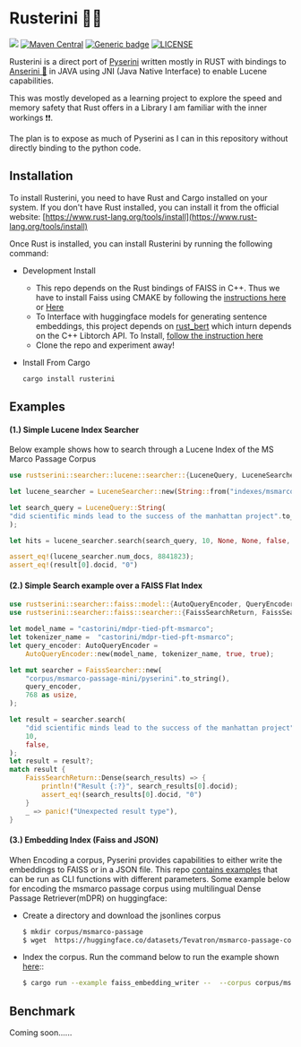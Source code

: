 # Rusterini 🦀🦆
![](https://img.shields.io/badge/Rust-1.32+-orange.svg)
[![Maven Central](https://img.shields.io/maven-central/v/io.anserini/anserini?color=brightgreen)](https://search.maven.org/search?q=a:anserini)
[![Generic badge](https://img.shields.io/badge/Lucene-v9.5.0-brightgreen.svg)](https://archive.apache.org/dist/lucene/java/9.5.0/)
[![LICENSE](https://img.shields.io/badge/license-Apache-blue.svg?style=flat)](https://www.apache.org/licenses/LICENSE-2.0)

Rusterini is a direct port of [Pyserini](https://github.com/castorini/pyserini) written mostly in RUST with bindings to [Anserini 🦆](https://github.com/castorini/anserini) in JAVA using JNI (Java Native Interface) to enable Lucene capabilities. 

This was mostly developed as a learning project to explore the speed and memory safety that Rust offers in a Library I am familiar with the inner workings ❗️❗️.

The plan is to expose as much of Pyserini as I can in this repository without directly binding to the python code.


## Installation

To install Rusterini, you need to have Rust and Cargo installed on your system. If you don't have Rust installed, you can install it from the official website: [https://www.rust-lang.org/tools/install](https://www.rust-lang.org/tools/install)

Once Rust is installed, you can install Rusterini by running the following command:

- Development Install
    - This repo depends on the Rust bindings of FAISS in C++. Thus we have to install Faiss using CMAKE by following the [instructions here](https://github.com/Enet4/faiss/blob/c_api_head/INSTALL.md#step-1-invoking-cmake) or [Here](https://github.com/Enet4/faiss-rs#installing-with-dynamic-linking)
    - To Interface with huggingface models for generating sentence embeddings, this project depends on [rust_bert](https://github.com/guillaume-be/rust-bert) which inturn depends on the C++ Libtorch API. To Install, [follow the instruction here](https://github.com/Enet4/faiss-rs#installing-with-dynamic-linking)
    - Clone the repo and experiment away!


- Install From Cargo
    ```bash
    cargo install rusterini
    ```

## Examples

#### (1.) Simple Lucene Index Searcher
Below example shows how to search through a Lucene Index of the MS Marco Passage Corpus

```rust
use rustserini::searcher::lucene::searcher::{LuceneQuery, LuceneSearcher};

let lucene_searcher = LuceneSearcher::new(String::from("indexes/msmarco-passage/lucene-index-msmarco"), None)?;

let search_query = LuceneQuery::String(
"did scientific minds lead to the success of the manhattan project".to_string(),
);

let hits = lucene_searcher.search(search_query, 10, None, None, false, false)?;

assert_eq!(lucene_searcher.num_docs, 8841823);
assert_eq!(result[0].docid, "0")
```

#### (2.) Simple Search example over a FAISS Flat Index

```rust
use rustserini::searcher::faiss::model::{AutoQueryEncoder, QueryEncoder};
use rustserini::searcher::faiss::searcher::{FaissSearchReturn, FaissSearcher};

let model_name = "castorini/mdpr-tied-pft-msmarco";
let tokenizer_name =  "castorini/mdpr-tied-pft-msmarco";
let query_encoder: AutoQueryEncoder =
    AutoQueryEncoder::new(model_name, tokenizer_name, true, true);

let mut searcher = FaissSearcher::new(
    "corpus/msmarco-passage-mini/pyserini".to_string(),
    query_encoder,
    768 as usize,
);

let result = searcher.search(
    "did scientific minds lead to the success of the manhattan project".to_string(),
    10,
    false,
);
let result = result?;
match result {
    FaissSearchReturn::Dense(search_results) => {
        println!("Result {:?}", search_results[0].docid);
        assert_eq!(search_results[0].docid, "0")
    }
    _ => panic!("Unexpected result type"),
}
```

#### (3.) Embedding Index (Faiss and JSON)
When Encoding a corpus, Pyserini provides capabilities to either write the embeddings to FAISS or in a JSON file. This repo [contains examples](examples) that can be run as CLI functions with different parameters. Some example below for encoding the msmarco passage corpus using multilingual Dense Passage Retriever(mDPR) on huggingface:

- Create a directory and download the jsonlines corpus
    ```bash
    $ mkdir corpus/msmarco-passage
    $ wget  https://huggingface.co/datasets/Tevatron/msmarco-passage-corpus/resolve/main/corpus.jsonl.gz -P corpus/msmarco-passage
    ```

- Index the corpus. Run the command below to run the example shown [here](examples/faiss_embedding_writer.rs):: 
    ```bash
    $ cargo run --example faiss_embedding_writer --  --corpus corpus/msmarco-passage/corpus.jsonl.gz  --embeddings-dir indexes/msmarco-passage --encoder castorini/mdpr-tied-pft-msmarco --tokenizer castorini/mdpr-tied-pft-msmarco
    ```


## Benchmark

Coming soon......
